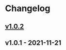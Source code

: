 # Changelog

## [v1.0.2](https://github.com/georstat/react-native-image-gallery/compare/v1.0.1...v1.0.2)

## v1.0.1 - 2021-11-21
